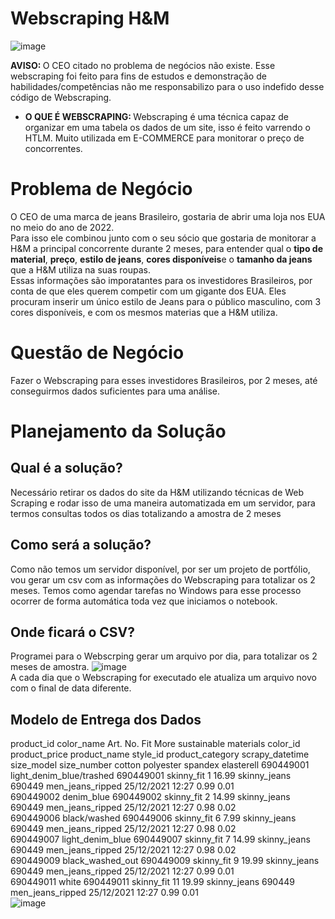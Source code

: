 # Webscraping H&M 

![image](https://user-images.githubusercontent.com/94385953/148562978-f79cb28b-da2c-4ce3-9d4b-8077aad3e671.png)

 <b> AVISO: </b> O CEO citado no problema de negócios não existe. Esse webscraping foi feito para fins de estudos e demonstração de habilidades/competências não me responsabilizo para o uso indefido desse código de Webscraping. 
 <br>
  * <b> O QUE É WEBSCRAPING: </b> Webscraping é uma técnica capaz de organizar em uma tabela os dados de um site, isso é feito varrendo o HTLM. Muito utilizada em E-COMMERCE para monitorar o preço de concorrentes. 
 
 

 # Problema de Negócio 
 O CEO de uma marca de jeans Brasileiro, gostaria de abrir uma loja nos EUA no meio do ano de 2022. 
 <br> Para isso ele combinou junto com o seu sócio que gostaria de monitorar a H&M a principal concorrente durante 2 meses, para entender qual o  <b>  tipo de material</b>, <b> preço</b>, <b> estilo de jeans</b>, <b> cores disponíveis</b>e o  <b> tamanho da jeans </b> que a H&M utiliza na suas roupas. 
 <br> Essas informações são imporatantes para os investidores Brasileiros, por conta de que eles querem competir com um gigante dos EUA. Eles procuram inserir um único estilo de Jeans para o público masculino, com 3 cores disponíveis, e com os mesmos materias que a H&M utiliza. 
 

 # Questão de Negócio 
 Fazer o Webscraping para esses investidores Brasileiros, por 2 meses, até conseguirmos dados suficientes para uma análise. 
 
 # Planejamento da Solução 
 
 ## Qual é a solução? 
 Necessário retirar os dados do site da H&M utilizando técnicas de Web Scraping e rodar isso de uma maneira automatizada em um servidor, para termos consultas todos os dias totalizando a amostra de 2 meses 
 
 ## Como será a solução? 
 Como não temos um servidor disponível, por ser um projeto de portfólio, vou gerar um csv com as informações do Webscraping para totalizar os 2 meses. Temos como agendar tarefas no Windows para esse processo ocorrer de forma automática toda vez que iniciamos o notebook. 
 
 ## Onde ficará o CSV? 
Programei para o Webscrping gerar um arquivo por dia, para totalizar os 2 meses de amostra. 
 ![image](https://user-images.githubusercontent.com/94385953/148567479-0b096e52-ca07-48b5-9d00-4660e58de4ff.png)
  <br>
  A cada dia que o Webscraping for executado ele atualiza um arquivo novo com o final de data diferente. 
  
  ## Modelo de Entrega dos Dados 
  
product_id	color_name	Art. No.	Fit	More sustainable materials	color_id	product_price	product_name	style_id	product_category	scrapy_datetime	size_model	size_number	cotton	polyester	spandex	elasterell
690449001	light_denim_blue/trashed	690449001	skinny_fit		1	16.99	skinny_jeans	690449	men_jeans_ripped	25/12/2021 12:27			0.99		0.01	
690449002	denim_blue	690449002	skinny_fit		2	14.99	skinny_jeans	690449	men_jeans_ripped	25/12/2021 12:27			0.98		0.02	
690449006	black/washed	690449006	skinny_fit		6	7.99	skinny_jeans	690449	men_jeans_ripped	25/12/2021 12:27			0.98		0.02	
690449007	light_denim_blue	690449007	skinny_fit		7	14.99	skinny_jeans	690449	men_jeans_ripped	25/12/2021 12:27			0.98		0.02	
690449009	black_washed_out	690449009	skinny_fit		9	19.99	skinny_jeans	690449	men_jeans_ripped	25/12/2021 12:27			0.99		0.01	
690449011	white	690449011	skinny_fit		11	19.99	skinny_jeans	690449	men_jeans_ripped	25/12/2021 12:27			0.99		0.01	
![image](https://user-images.githubusercontent.com/94385953/148568095-a9d0fa5b-80fc-493a-84b2-a0f548554dda.png)


